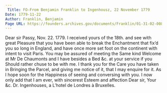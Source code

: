 ```yaml
---
 Title: FO-From Benjamin Franklin to Ingenhousz, 22 November 1779
Date: 1779-11-22
Author: Franklin, Benjamin
Page URL: https://founders.archives.gov/documents/Franklin/01-31-02-0084
---
```


Dear sir
Passy, Nov. 22. 1779.
I received yours of the 18th. and see with great Pleasure that you have been able to break the Enchantment that fix’d you so long in England, and have once more set foot on the continent with intent to visit Paris. You may be assured of meeting the Same kind Welcome at Mr De Chaumonts and I have besides a Bed &c. at your service if you Should rather chuse to be with me. I thank you for the Care you have taken in Bringing the Parcel, and giving me notice of it, that I may enquire for it. As I hope soon for the Happiness of seeing and conversing with you. I now only add that I am ever, with sincerest Esteem and affection Dear sir, Your &c.
Dr. Ingenhouses, a L’hotel de Londres à Bruxelles.

